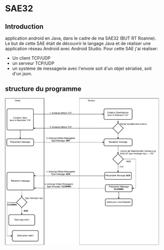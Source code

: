 # SAE32

## Introduction
application android en Java, dans le cadre de ma SAE32 (BUT RT Roanne). Le but de cette SAE était de découvrir le langage Java et de réaliser une application réseau Android avec Android Studio. Pour cette SAE j'ai réaliser:
- Un client TCP/UDP
- un serveur TCP/UDP
- un système de messagerie avec l'envoie soit d'un objet sérialisé, soit d'un json.

## structure du programme
![](img/sae32_messaging_com_TCP.png)
